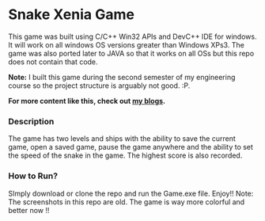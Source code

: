 # Snake Xenia Game
This game was built using C/C++ Win32 APIs and DevC++ IDE for windows. It will work on all windows OS versions greater than Windows XPs3. The game was also ported later to JAVA so that it works on all OSs but this repo does not contain that code.

**Note:** I built this game during the second semester of my engineering course so the project structure is arguably not good. :P. 

**For more content like this, check out [my blogs]( https://crazysigma.com/blogs/).**

### Description
The game has two levels and ships with the ability to save the current game, open a saved game, pause the game anywhere and the ability to set the speed of the snake in the game. The highest score is also recorded.

### How to Run?
SImply download or clone the repo and run the Game.exe file. Enjoy!!
Note: The screenshots in this repo are old. The game is way more colorful and better now !!
